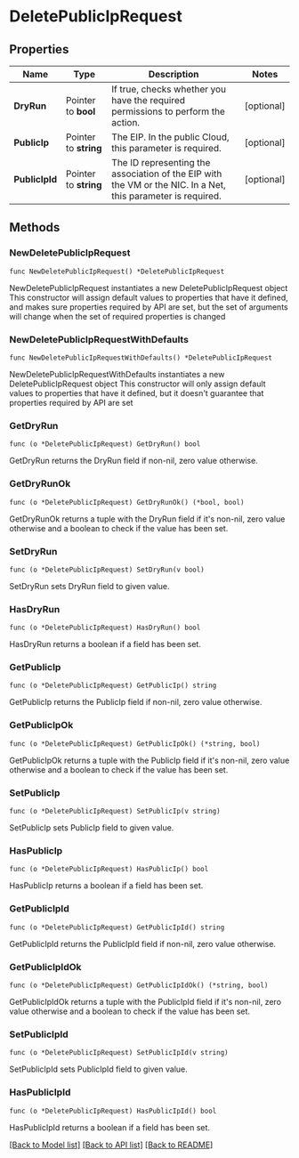 # DeletePublicIpRequest

## Properties

Name | Type | Description | Notes
------------ | ------------- | ------------- | -------------
**DryRun** | Pointer to **bool** | If true, checks whether you have the required permissions to perform the action. | [optional] 
**PublicIp** | Pointer to **string** | The EIP. In the public Cloud, this parameter is required. | [optional] 
**PublicIpId** | Pointer to **string** | The ID representing the association of the EIP with the VM or the NIC. In a Net, this parameter is required. | [optional] 

## Methods

### NewDeletePublicIpRequest

`func NewDeletePublicIpRequest() *DeletePublicIpRequest`

NewDeletePublicIpRequest instantiates a new DeletePublicIpRequest object
This constructor will assign default values to properties that have it defined,
and makes sure properties required by API are set, but the set of arguments
will change when the set of required properties is changed

### NewDeletePublicIpRequestWithDefaults

`func NewDeletePublicIpRequestWithDefaults() *DeletePublicIpRequest`

NewDeletePublicIpRequestWithDefaults instantiates a new DeletePublicIpRequest object
This constructor will only assign default values to properties that have it defined,
but it doesn't guarantee that properties required by API are set

### GetDryRun

`func (o *DeletePublicIpRequest) GetDryRun() bool`

GetDryRun returns the DryRun field if non-nil, zero value otherwise.

### GetDryRunOk

`func (o *DeletePublicIpRequest) GetDryRunOk() (*bool, bool)`

GetDryRunOk returns a tuple with the DryRun field if it's non-nil, zero value otherwise
and a boolean to check if the value has been set.

### SetDryRun

`func (o *DeletePublicIpRequest) SetDryRun(v bool)`

SetDryRun sets DryRun field to given value.

### HasDryRun

`func (o *DeletePublicIpRequest) HasDryRun() bool`

HasDryRun returns a boolean if a field has been set.

### GetPublicIp

`func (o *DeletePublicIpRequest) GetPublicIp() string`

GetPublicIp returns the PublicIp field if non-nil, zero value otherwise.

### GetPublicIpOk

`func (o *DeletePublicIpRequest) GetPublicIpOk() (*string, bool)`

GetPublicIpOk returns a tuple with the PublicIp field if it's non-nil, zero value otherwise
and a boolean to check if the value has been set.

### SetPublicIp

`func (o *DeletePublicIpRequest) SetPublicIp(v string)`

SetPublicIp sets PublicIp field to given value.

### HasPublicIp

`func (o *DeletePublicIpRequest) HasPublicIp() bool`

HasPublicIp returns a boolean if a field has been set.

### GetPublicIpId

`func (o *DeletePublicIpRequest) GetPublicIpId() string`

GetPublicIpId returns the PublicIpId field if non-nil, zero value otherwise.

### GetPublicIpIdOk

`func (o *DeletePublicIpRequest) GetPublicIpIdOk() (*string, bool)`

GetPublicIpIdOk returns a tuple with the PublicIpId field if it's non-nil, zero value otherwise
and a boolean to check if the value has been set.

### SetPublicIpId

`func (o *DeletePublicIpRequest) SetPublicIpId(v string)`

SetPublicIpId sets PublicIpId field to given value.

### HasPublicIpId

`func (o *DeletePublicIpRequest) HasPublicIpId() bool`

HasPublicIpId returns a boolean if a field has been set.


[[Back to Model list]](../README.md#documentation-for-models) [[Back to API list]](../README.md#documentation-for-api-endpoints) [[Back to README]](../README.md)


